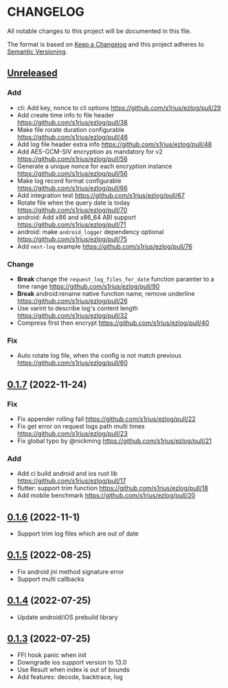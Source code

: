 # CHANGELOG

All notable changes to this project will be documented in this file.

The format is based on [Keep a Changelog](http://keepachangelog.com/en/1.0.0/)
and this project adheres to [Semantic Versioning](http://semver.org/spec/v2.0.0.html).

## [Unreleased]

### Add
- cli: Add key, nonce to cli options https://github.com/s1rius/ezlog/pull/29
- Add create time info to file header https://github.com/s1rius/ezlog/pull/38
- Make file rorate duration configurable https://github.com/s1rius/ezlog/pull/46
- Add log file header extra info https://github.com/s1rius/ezlog/pull/48
- Add AES-GCM-SIV encryption as mandatory for v2 https://github.com/s1rius/ezlog/pull/56
- Generate a unique nonce for each encryption instance https://github.com/s1rius/ezlog/pull/56
- Make log record format configurable https://github.com/s1rius/ezlog/pull/66
- Add integration test https://github.com/s1rius/ezlog/pull/67
- Rotate file when the query date is today https://github.com/s1rius/ezlog/pull/70
- android: Add x86 and x86_64 ABI support https://github.com/s1rius/ezlog/pull/71
- android: make `android_logger` dependency optional https://github.com/s1rius/ezlog/pull/75
- Add `nest-log` example https://github.com/s1rius/ezlog/pull/76

### Change
- **Break** change the `request_log_files_for_date` function paramter to a time range https://github.com/s1rius/ezlog/pull/90
- **Break** android:rename native function name, remove underline https://github.com/s1rius/ezlog/pull/26
- Use varint to describe log's content length https://github.com/s1rius/ezlog/pull/32
- Compress first then encrypt https://github.com/s1rius/ezlog/pull/40

### Fix
- Auto rotate log file, when the config is not match previous https://github.com/s1rius/ezlog/pull/60

## [0.1.7] (2022-11-24)

### Fix
- Fix appender rolling fail https://github.com/s1rius/ezlog/pull/22
- Fix get error on request logs path multi times https://github.com/s1rius/ezlog/pull/23
- Fix global typo by @nickming https://github.com/s1rius/ezlog/pull/21

### Add
- Add ci build android and ios rust lib https://github.com/s1rius/ezlog/pull/17
- flutter: support trim function https://github.com/s1rius/ezlog/pull/18
- Add mobile benchmark https://github.com/s1rius/ezlog/pull/20

## [0.1.6] (2022-11-1)
- Support trim log files which are out of date 

## [0.1.5] (2022-08-25)

- Fix android jni method signature error
- Support multi callbacks

## [0.1.4] (2022-07-25)

- Update android/iOS prebuild library

## [0.1.3] (2022-07-25)

- FFI hook panic when init
- Downgrade ios support version to 13.0
- Use Result when index is out of bounds
- Add features: decode, backtrace, log

[Unreleased]: https://github.com/s1rius/ezlog/compare/0.1.7...HEAD
[0.1.7]: https://github.com/s1rius/ezlog/compare/0.1.6...0.1.7
[0.1.6]: https://github.com/s1rius/ezlog/compare/0.1.5...0.1.6
[0.1.5]: https://github.com/s1rius/ezlog/compare/0.1.4...0.1.5
[0.1.4]: https://github.com/s1rius/ezlog/compare/0.1.3...0.1.4
[0.1.3]: https://github.com/s1rius/ezlog/compare/0.1.2...0.1.3
